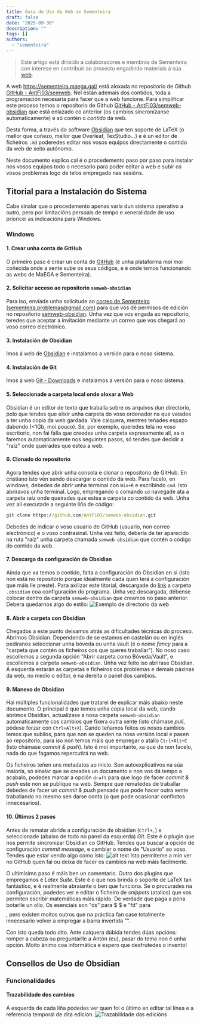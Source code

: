 ```yaml
---
title: Guía de Uso da Web de Sementeira
draft: false
date: "2025-09-30"
description: ""
tags: []
authors:
  - "sementeira"
---
```


> Este artigo está dirixido a colaboradores e membros de Sementeira con interese en contribuír ao proxecto engadindo materiais á súa [web](https://sementeira.maega.gal/).

A web https://sementeira.maega.gal/ está aloxada no repositorio de Github [GitHub - AntFi03/semweb](https://github.com/AntFi03/semweb). Nel están ademais dos contidos, toda a programación necesaria para facer que a web funcione. Para simplificar este proceso temos o repositorio de Github [GitHub - AntFi03/semweb-obsidian](https://github.com/AntFi03/semweb-obsidian) que está enlazado co anterior (os cambios sincronízanse automaticamente) e só contén o *contido* da web.

Desta forma, a través do software [Obsidian](https://obsidian.md/) que ten soporte de LaTeX (o mellor que coñezo, mellor que Overleaf, TexStudio...) e é un editor de ficheiros `.md` poderedes editar nos vosos equipos directamente o contido da web de xeito autónomo.

Neste documento explico cal é o procedemento paso por paso para instalar nos vosos equipos todo o necesario para poder editar a web e subir os vosos problemas logo de telos empregado nas sesións.

## Titorial para a Instalación do Sistema
Cabe sinalar que o procedemento apenas varía dun sistema operativo a outro, pero por limitacións persoais de tempo e xeneralidade de uso prioricei as indicacións para Windows.

### Windows
#### 1. Crear unha conta de GitHub
O primeiro paso é crear un conta de [GitHub](https://github.com/) (é unha plataforma moi moi coñecida onde a xente sube os seus códigos, e é onde temos funcionando as webs de MaEGA e Sementeira).

#### 2. Solicitar acceso ao repositorio `semweb-obsidian`
Para iso, enviade unha solicitude ao [correo de Sementeira (sementeira.problemas@gmail.com)](mailto:sementeira.problemas@gmail.com) para que vos dé permisos de edición no repositorio [semweb-obsidian](https://github.com/AntFi03/semweb-obsidian). Unha vez que vos engada ao repositorio, teredes que aceptar a invitación mediante un correo que vos chegará ao voso correo electrónico.

#### 3. Instalación de Obsidian
Imos á web de [Obsidian](https://obsidian.md/) e instalamos a versión para o noso sistema.

#### 4. Instalación de Git
Imos á web [Git - Downloads](https://git-scm.com/downloads) e instalamos a versión para o noso sistema.

#### 5. Seleccionade a carpeta local onde aloxar a Web
Obsidian é un editor de texto que traballa sobre os arquivos dun directorio, polo que tendes que elixir unha carpeta do voso ordenador na que vaiades a ter unha copia da web gardada. Vale calquera, mentres teñades espazo dabondo (<1Gb, moi pouco). Se, por exemplo, queredes tela no voso escritorio, non fai falla que creedes unha carpeta expresamente alí, xa o faremos automaticamente nos seguintes pasos, só tendes que decidir a "raíz" onde queirades que estea a web.

#### 6. Clonado do repositorio
Agora tendes que abrir unha consola e clonar o repositorio de GitHub. En cristiano isto vén sendo descargar o contido da web. Para facelo, en windows, debedes de abrir unha terminal con `Win+R` e escribindo `cmd`. Isto abriravos unha terminal. Logo, empregando o comando `cd` navegade ata a carpeta raíz onde queirades que estea a carpeta co contido da web. Unha vez alí executade a seguinte liña de código:
```cmd
git clone https://github.com/AntFi03/semweb-obsidian.git
```
Debedes de indicar o voso usuario de GitHub (usuario, non correo electrónico) e o voso contrasinal. Unha vez feito, debería de ter aparecido na ruta "raíz" unha carpeta chamada `semweb-obsidian` que contén o código do contido da web.

#### 7. Descarga da configuración de Obsidian
Aínda que xa temos o contido, falta a configuración do Obsidian en si (isto non está no repositorio porque idealmente cada quen terá a configuración que máis lle preste). Para axilizar este titorial, descargade do [link](https://drive.google.com/drive/folders/1rcN2MqqJsbccU1N7XUSid5YMB1d3ny1w?usp=sharing) a carpeta `.obsidian` coa configuración do programa. Unha vez descargada, débense colocar dentro da carpeta `semweb-obsidian` que creamos no paso anterior. Debera quedarnos algo do estilo:
![Exemplo de directorio da web](exemplo-de-directorio-da-web.png)

#### 8. Abrir a carpeta con Obsidian
Chegados a este punto deixamos atrás as dificultades técnicas do proceso. Abrimos Obsidian. Dependendo de se estamos en castelán ou en inglés pediranos seleccionar unha bóveda ou unha vault (é o nome *fancy* para a "carpeta que contén os ficheiros cos que queres traballar"). No noso caso escollemos a segunda opción "Abrir carpeta como Bóveda/Vault", e escollemos a carpeta `semweb-obsidian`. Unha vez feito iso abrirase Obsidian. Á esquerda estarán as carpetas e ficheiros cos problemas e demais páxinas da web, no medio o editor, e na dereita o panel dos cambios.

#### 9. Manexo de Obsidian
Hai múltiples funcionalidades que tratarei de explicar máis abaixo neste documento. O principal é que temos unha copia local da web, cando abrimos Obsidian, actualízase a nosa carpeta `semweb-obsidian` automaticamente cos cambios que fixera outra xente (isto chámase *pull*, pódese forzar con `Ctrl+Alt+X`). Cando teñamos feitos os nosos cambios temos que subilos, para que non se queden na nosa versión local e pasen ao repositorio, para iso non temos máis que empregar o atallo `Ctrl+Alt+C` (isto chámase *commit & push*). Isto é moi importante, xa que de non facelo, nada do que fagamos repercutirá na web.

Os ficheiros teñen uns metadatos ao inicio. Son autoexplicativos na súa maioría, só sinalar que se creades un documento e non vos dá tempo a acabalo, podedes marcar a opción `draft` para que logo de facer *commit & push* este non se publique na web. Sempre que rematedes de traballar debedes de facer un *commit & push* pensade que pode hacer outra xente traballando no mesmo sen darse conta (o que pode ocasionar conflictos innecesarios).

#### 10. Últimos 2 pasos
Antes de rematar abride a configuración de obsidian (`Ctrl+,`) e seleccionade (abaixo de todo no panel da esquerda) *Git*. Este é o plugin que nos permite sincronizar Obsidian co GitHub. Tendes que buscar a opción de configuración *commit message*, e cambiar o nome de "Usuario" ao voso. Tendes que estar vendo algo como isto:
![alt text](image.png)
Isto permíteme a min ver no GitHub quen fai ou deixa de facer os cambios na web máis facilmente.

O ultimísimo paso é máis ben un comentario. Outro dos plugins que empregamos é *Latex Suite*. Este é o que nos brinda o soporte de LaTeX tan fantástico, e é realmente abraiante o ben que funciona. Se o procurades na configuración, podedes ver e editar o ficheiro de *snippets* (atallos) que vos permiten escribir matemáticas máis rápido. De verdade que paga a pena botarlle un ollo. Os esenciais son "ds" para $ $ e "fd" para $$  $$, pero existen moitos outros que na práctica fan case totalmente innecesario volver a empregar a barra invertida "\". 

Con isto queda todo dito. Ante calquera dúbida tendes dúas opcións: romper a cabeza ou preguntarlle a Antón (eu), pasar do tema non é unha opción. Moito ánimo coa informática e espero que desfrutedes o invento!



## Consellos de Uso de Obsidian
### Funcionalidades
#### Trazabilidade dos cambios
Á esquerda de cada liña podedes ver quen foi o último en editar tal línea e a referencia temporal de dita edición.
![Trazabilidade das edicións](trazabilidade-dos-cambios.png)
